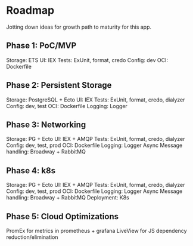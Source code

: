 # Roadmap

Jotting down ideas for growth path to maturity for this app.

## Phase 1: PoC/MVP

Storage: ETS
UI: IEX
Tests: ExUnit, format, credo
Config: dev
OCI: Dockerfile

## Phase 2: Persistent Storage

Storage: PostgreSQL + Ecto
UI: IEX
Tests: ExUnit, format, credo, dialyzer
Config: dev, test
OCI: Dockerfile
Logging: Logger

## Phase 3: Networking

Storage: PG + Ecto
UI: IEX + AMQP
Tests: ExUnit, format, credo, dialyzer
Config: dev, test, prod
OCI: Dockerfile
Logging: Logger
Async Message handling: Broadway + RabbitMQ

## Phase 4: k8s

Storage: PG + Ecto
UI: IEX + AMQP
Tests: ExUnit, format, credo, dialyzer
Config: dev, test, prod
OCI: Dockerfile
Logging: Logger
Async Message handling: Broadway + RabbitMQ
Deployment: K8s

## Phase 5: Cloud Optimizations

PromEx for metrics in prometheus + grafana
LiveView for JS dependency reduction/elimination
